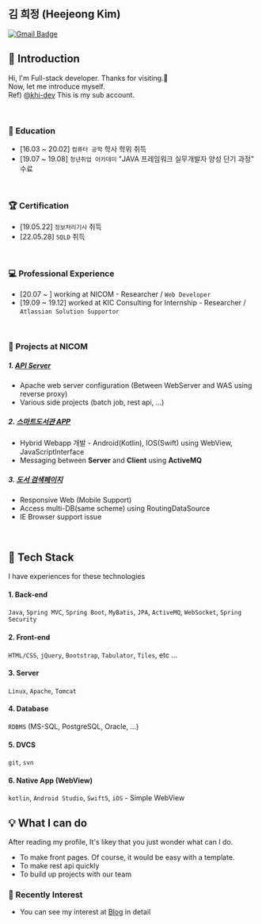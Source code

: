 ## 김 희정 (Heejeong Kim)
[![Gmail Badge](https://img.shields.io/badge/Gmail-d14836?style=flat-square&logo=Gmail&logoColor=white&link=mailto:fascinate97@gmail.com)](mailto:fascinate97@gmail.com)

## 👋 Introduction
Hi, I'm Full-stack developer. Thanks for visiting.💖 <br>
Now, let me introduce myself.<br>
Ref) [@khj-dev](https://github.com/hjkim1004-dev) This is my sub account.<br>

<br>

### 📝 Education 
- [16.03 ~ 20.02] `컴퓨터 공학` 학사 학위 취득
- [19.07 ~ 19.08] `청년취업 아카데미` "JAVA 프레임워크 실무개발자 양성 단기 과정" 수료

<br>

### 🏆 Certification 
- [19.05.22] `정보처리기사` 취득
- [22.05.28] `SQLD` 취득

<br>

### 💻 Professional Experience
- [20.07 ~ ] working at NICOM - Researcher / `Web Developer`
- [19.09 ~ 19.12] worked at KIC Consulting for Internship - Researcher / `Atlassian Solution Supportor`

<br>

### 💎 Projects at NICOM
##### 1. [API Server](https://api.enicom.co.kr/)
- Apache web server configuration (Between WebServer and WAS using reverse proxy)
- Various side projects (batch job, rest api, ...)

##### 2. [스마트도서관 APP](https://m.smartlib.co.kr)
- Hybrid Webapp 개발 - Android(Kotlin), IOS(Swift) using WebView, JavaScriptInterface
- Messaging between **Server** and **Client** using **ActiveMQ**

##### 3. [도서 검색페이지](https://smartlib.mapo.go.kr:9525/)
- Responsive Web (Mobile Support)
- Access multi-DB(same scheme) using RoutingDataSource
- IE Browser support issue

<br>

## 💖 Tech Stack
I have experiences for these technologies <br>

#### 1. Back-end
`Java`, `Spring MVC`, `Spring Boot`, `MyBatis`, `JPA`, `ActiveMQ`, `WebSocket`, `Spring Security`


#### 2. Front-end
`HTML/CSS`, `jQuery`, `Bootstrap`, `Tabulator`, `Tiles`, etc ...


#### 3. Server
`Linux`, `Apache`, `Tomcat`

#### 4. Database
`RDBMS` (MS-SQL, PostgreSQL, Oracle, ...)

#### 5. DVCS
`git`, `svn`

#### 6. Native App (WebView)
`kotlin`, `Android Studio`, `Swift5`, `iOS` - Simple WebView 
<br>

## 💡 What I can do
After reading my profile, It's likey that you just wonder what can I do.
- To make front pages. Of course, it would be easy with a template.
- To make rest api quickly
- To build up projects with our team

### 👀 Recently Interest
- You can see my interest at [Blog](https://velog.io/@developer_khj) in detail

<!--
**hjkim1004/hjkim1004** is a ✨ _special_ ✨ repository because its `README.md` (this file) appears on your GitHub profile.

Here are some ideas to get you started:

- 🔭 I’m currently working on ...
- 🌱 I’m currently learning ...
- 👯 I’m looking to collaborate on ...
- 🤔 I’m looking for help with ...
- 💬 Ask me about ...
- 📫 How to reach me: ...
- 😄 Pronouns: ...
- ⚡ Fun fact: ...
--
